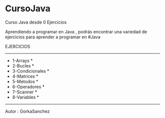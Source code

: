 # CursoJava
Curso Java desde 0 Ejercicios 

Aprendiendo a programar en Java , podrás encontrar una variedad de ejercicios para aprender a programar en #Java

EJERCICIOS
*******************
* 1-Arrays        *
* 2-Bucles        *
* 3-Condicionales *
* 4-Matrices      *
* 5-Metodos       *
* 6-Operadores    *
* 7-Scanner       *
* 8-Variables     *
* *****************

Autor : GorkaSanchez
